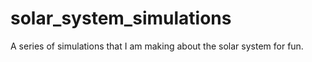 # solar_system_simulations
A series of simulations that I am making about the solar system for fun.
